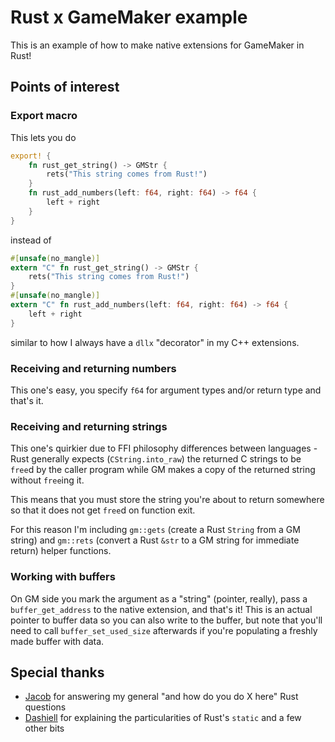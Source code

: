 # Rust x GameMaker example
This is an example of how to make native extensions for GameMaker in Rust!

## Points of interest

### Export macro
This lets you do
```rust
export! {
	fn rust_get_string() -> GMStr {
		rets("This string comes from Rust!")
	}
	fn rust_add_numbers(left: f64, right: f64) -> f64 {
		left + right
	}
}
```
instead of 
```rust
#[unsafe(no_mangle)]
extern "C" fn rust_get_string() -> GMStr {
	rets("This string comes from Rust!")
}
#[unsafe(no_mangle)]
extern "C" fn rust_add_numbers(left: f64, right: f64) -> f64 {
	left + right
}
```
similar to how I always have a `dllx` "decorator" in my C++ extensions.

### Receiving and returning numbers
This one's easy, you specify `f64` for argument types and/or return type and that's it.

### Receiving and returning strings
This one's quirkier due to FFI philosophy differences between languages -
Rust generally expects (`CString.into_raw`) the returned C strings to be `free`d
by the caller program while GM makes a copy of the returned string without `free`ing it.

This means that you must store the string you're about to return somewhere
so that it does not get `free`d on function exit.

For this reason I'm including `gm::gets` (create a Rust `String` from a GM string)
and `gm::rets` (convert a Rust `&str` to a GM string for immediate return) helper functions.

### Working with buffers
On GM side you mark the argument as a "string" (pointer, really),
pass a `buffer_get_address` to the native extension,
and that's it! This is an actual pointer to buffer data so you can also write to the buffer,
but note that you'll need to call `buffer_set_used_size` afterwards if you're populating
a freshly made buffer with data.

## Special thanks
- [Jacob](https://jacobsdot.tumblr.com) for answering my general "and how do you do X here" Rust questions
- [Dashiell](https://dashiellwas.cool) for explaining the particularities of Rust's `static` and a few other bits